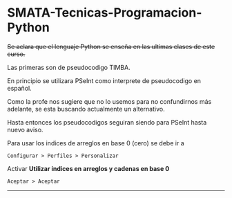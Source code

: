 # SMATA-Tecnicas-Programacion-Python
~~Se aclara que el lenguaje Python se enseña en las ultimas clases de este curso.~~

Las primeras son de pseudocodigo TIMBA.

En principio se utilizara PSeInt como interprete de pseudocodigo en español.

Como la profe nos sugiere que no lo usemos para no confundirnos más adelante, se esta buscando actualmente un alternativo.

Hasta entonces los pseudocodigos seguiran siendo para PSeInt hasta nuevo aviso.

Para usar los indices de arreglos en base 0 (cero) se debe ir a 

`Configurar > Perfiles > Personalizar`

Activar **Utilizar indices en arreglos y cadenas en base 0**

`Aceptar > Aceptar`

---
